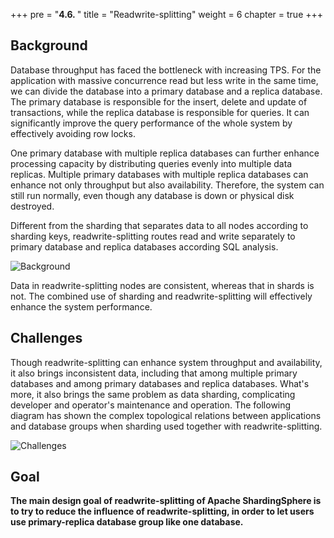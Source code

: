 +++
pre = "<b>4.6. </b>"
title = "Readwrite-splitting"
weight = 6
chapter = true
+++

## Background

Database throughput has faced the bottleneck with increasing TPS.
For the application with massive concurrence read but less write in the same time, we can divide the database into a primary database and a replica database.
The primary database is responsible for the insert, delete and update of transactions, while the replica database is responsible for queries.
It can significantly improve the query performance of the whole system by effectively avoiding row locks.

One primary database with multiple replica databases can further enhance processing capacity by distributing queries evenly into multiple data replicas.
Multiple primary databases with multiple replica databases can enhance not only throughput but also availability.
Therefore, the system can still run normally, even though any database is down or physical disk destroyed.

Different from the sharding that separates data to all nodes according to sharding keys, readwrite-splitting routes read and write separately to primary database and replica databases according SQL analysis.

![Background](https://shardingsphere.apache.org/document/current/img/readwrite-splitting/background.png)

Data in readwrite-splitting nodes are consistent, whereas that in shards is not.
The combined use of sharding and readwrite-splitting will effectively enhance the system performance.

## Challenges

Though readwrite-splitting can enhance system throughput and availability, it also brings inconsistent data, including that among multiple primary databases and among primary databases and replica databases.
What's more, it also brings the same problem as data sharding, complicating developer and operator's maintenance and operation.
The following diagram has shown the complex topological relations between applications and database groups when sharding used together with readwrite-splitting.

![Challenges](https://shardingsphere.apache.org/document/current/img/readwrite-splitting/challenges.png)

## Goal

**The main design goal of readwrite-splitting of Apache ShardingSphere is to try to reduce the influence of readwrite-splitting, in order to let users use primary-replica database group like one database.**
